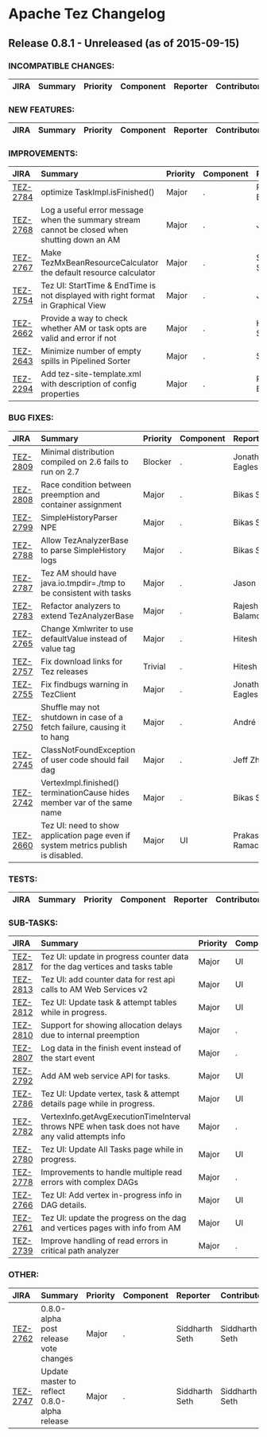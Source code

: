 
<!---
# Licensed to the Apache Software Foundation (ASF) under one
# or more contributor license agreements.  See the NOTICE file
# distributed with this work for additional information
# regarding copyright ownership.  The ASF licenses this file
# to you under the Apache License, Version 2.0 (the
# "License"); you may not use this file except in compliance
# with the License.  You may obtain a copy of the License at
#
#     http://www.apache.org/licenses/LICENSE-2.0
#
# Unless required by applicable law or agreed to in writing, software
# distributed under the License is distributed on an "AS IS" BASIS,
# WITHOUT WARRANTIES OR CONDITIONS OF ANY KIND, either express or implied.
# See the License for the specific language governing permissions and
# limitations under the License.
-->
# Apache Tez Changelog

## Release 0.8.1 - Unreleased (as of 2015-09-15)

### INCOMPATIBLE CHANGES:

| JIRA | Summary | Priority | Component | Reporter | Contributor |
|:---- |:---- | :--- |:---- |:---- |:---- |


### NEW FEATURES:

| JIRA | Summary | Priority | Component | Reporter | Contributor |
|:---- |:---- | :--- |:---- |:---- |:---- |


### IMPROVEMENTS:

| JIRA | Summary | Priority | Component | Reporter | Contributor |
|:---- |:---- | :--- |:---- |:---- |:---- |
| [TEZ-2784](https://issues.apache.org/jira/browse/TEZ-2784) | optimize TaskImpl.isFinished() |  Major | . | Rajesh Balamohan | Rajesh Balamohan |
| [TEZ-2768](https://issues.apache.org/jira/browse/TEZ-2768) | Log a useful error message when the summary stream cannot be closed when shutting down an AM |  Major | . | Jeff Zhang | Jeff Zhang |
| [TEZ-2767](https://issues.apache.org/jira/browse/TEZ-2767) | Make TezMxBeanResourceCalculator the default resource calculator |  Major | . | Siddharth Seth | Siddharth Seth |
| [TEZ-2754](https://issues.apache.org/jira/browse/TEZ-2754) | Tez UI: StartTime & EndTime is not displayed with right format in Graphical View |  Major | . | Jeff Zhang | Sreenath Somarajapuram |
| [TEZ-2662](https://issues.apache.org/jira/browse/TEZ-2662) | Provide a way to check whether AM or task opts are valid and error if not |  Major | . | Hitesh Shah | Hitesh Shah |
| [TEZ-2643](https://issues.apache.org/jira/browse/TEZ-2643) | Minimize number of empty spills in Pipelined Sorter |  Major | . | Saikat | Saikat |
| [TEZ-2294](https://issues.apache.org/jira/browse/TEZ-2294) | Add tez-site-template.xml with description of config properties |  Major | . | Rajesh Balamohan | Hitesh Shah |


### BUG FIXES:

| JIRA | Summary | Priority | Component | Reporter | Contributor |
|:---- |:---- | :--- |:---- |:---- |:---- |
| [TEZ-2809](https://issues.apache.org/jira/browse/TEZ-2809) | Minimal distribution compiled on 2.6 fails to run on 2.7 |  Blocker | . | Jonathan Eagles | Jonathan Eagles |
| [TEZ-2808](https://issues.apache.org/jira/browse/TEZ-2808) | Race condition between preemption and container assignment |  Major | . | Bikas Saha | Bikas Saha |
| [TEZ-2799](https://issues.apache.org/jira/browse/TEZ-2799) | SimpleHistoryParser NPE |  Major | . | Bikas Saha | Rajesh Balamohan |
| [TEZ-2788](https://issues.apache.org/jira/browse/TEZ-2788) | Allow TezAnalyzerBase to parse SimpleHistory logs |  Major | . | Bikas Saha | Bikas Saha |
| [TEZ-2787](https://issues.apache.org/jira/browse/TEZ-2787) | Tez AM should have java.io.tmpdir=./tmp to be consistent with tasks |  Major | . | Jason Lowe | Jonathan Eagles |
| [TEZ-2783](https://issues.apache.org/jira/browse/TEZ-2783) | Refactor analyzers to extend TezAnalyzerBase |  Major | . | Rajesh Balamohan | Rajesh Balamohan |
| [TEZ-2765](https://issues.apache.org/jira/browse/TEZ-2765) | Change Xmlwriter to use defaultValue instead of value tag |  Major | . | Hitesh Shah | Hitesh Shah |
| [TEZ-2757](https://issues.apache.org/jira/browse/TEZ-2757) | Fix download links for Tez releases |  Trivial | . | Hitesh Shah | Hitesh Shah |
| [TEZ-2755](https://issues.apache.org/jira/browse/TEZ-2755) | Fix findbugs warning in TezClient |  Major | . | Jonathan Eagles | Jonathan Eagles |
| [TEZ-2750](https://issues.apache.org/jira/browse/TEZ-2750) | Shuffle may not shutdown in case of a fetch failure, causing it to hang |  Major | . | André Kelpe | Siddharth Seth |
| [TEZ-2745](https://issues.apache.org/jira/browse/TEZ-2745) | ClassNotFoundException of user code should fail dag |  Major | . | Jeff Zhang | Jeff Zhang |
| [TEZ-2742](https://issues.apache.org/jira/browse/TEZ-2742) | VertexImpl.finished() terminationCause hides member var of the same name |  Major | . | Bikas Saha | Bikas Saha |
| [TEZ-2660](https://issues.apache.org/jira/browse/TEZ-2660) | Tez UI: need to show application page even if system metrics publish is disabled. |  Major | UI | Prakash Ramachandran | Prakash Ramachandran |


### TESTS:

| JIRA | Summary | Priority | Component | Reporter | Contributor |
|:---- |:---- | :--- |:---- |:---- |:---- |


### SUB-TASKS:

| JIRA | Summary | Priority | Component | Reporter | Contributor |
|:---- |:---- | :--- |:---- |:---- |:---- |
| [TEZ-2817](https://issues.apache.org/jira/browse/TEZ-2817) | Tez UI: update in progress counter data for the dag vertices and tasks table |  Major | UI | Sreenath Somarajapuram | Sreenath Somarajapuram |
| [TEZ-2813](https://issues.apache.org/jira/browse/TEZ-2813) | Tez UI: add counter data for rest api calls to AM Web Services v2 |  Major | UI | Sreenath Somarajapuram | Sreenath Somarajapuram |
| [TEZ-2812](https://issues.apache.org/jira/browse/TEZ-2812) | Tez UI: Update task & attempt tables while in progress. |  Major | UI | Sreenath Somarajapuram | Sreenath Somarajapuram |
| [TEZ-2810](https://issues.apache.org/jira/browse/TEZ-2810) | Support for showing allocation delays due to internal preemption |  Major | . | Bikas Saha | Bikas Saha |
| [TEZ-2807](https://issues.apache.org/jira/browse/TEZ-2807) | Log data in the finish event instead of the start event |  Major | . | Bikas Saha | Bikas Saha |
| [TEZ-2792](https://issues.apache.org/jira/browse/TEZ-2792) | Add AM web service API for tasks. |  Major | UI | Sreenath Somarajapuram | Sreenath Somarajapuram |
| [TEZ-2786](https://issues.apache.org/jira/browse/TEZ-2786) | Tez UI: Update vertex, task & attempt details page while in progress. |  Major | UI | Sreenath Somarajapuram | Sreenath Somarajapuram |
| [TEZ-2782](https://issues.apache.org/jira/browse/TEZ-2782) | VertexInfo.getAvgExecutionTimeInterval throws NPE when task does not have any valid attempts info |  Major | . | Rajesh Balamohan | Rajesh Balamohan |
| [TEZ-2780](https://issues.apache.org/jira/browse/TEZ-2780) | Tez UI: Update All Tasks page while in progress. |  Major | UI | Sreenath Somarajapuram | Sreenath Somarajapuram |
| [TEZ-2778](https://issues.apache.org/jira/browse/TEZ-2778) | Improvements to handle multiple read errors with complex DAGs |  Major | . | Bikas Saha | Bikas Saha |
| [TEZ-2766](https://issues.apache.org/jira/browse/TEZ-2766) | Tez UI: Add vertex in-progress info in DAG details. |  Major | UI | Sreenath Somarajapuram | Sreenath Somarajapuram |
| [TEZ-2761](https://issues.apache.org/jira/browse/TEZ-2761) | Tez UI: update the progress on the dag and vertices pages with info from AM |  Major | UI | Prakash Ramachandran | Prakash Ramachandran |
| [TEZ-2739](https://issues.apache.org/jira/browse/TEZ-2739) | Improve handling of read errors in critical path analyzer |  Major | . | Bikas Saha | Bikas Saha |


### OTHER:

| JIRA | Summary | Priority | Component | Reporter | Contributor |
|:---- |:---- | :--- |:---- |:---- |:---- |
| [TEZ-2762](https://issues.apache.org/jira/browse/TEZ-2762) | 0.8.0-alpha post release vote changes |  Major | . | Siddharth Seth | Siddharth Seth |
| [TEZ-2747](https://issues.apache.org/jira/browse/TEZ-2747) | Update master to reflect 0.8.0-alpha release |  Major | . | Siddharth Seth | Siddharth Seth |


